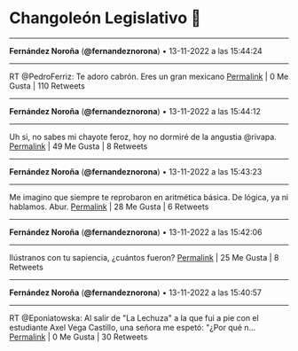 # Changoleón Legislativo 🙈
*****
**Fernández Noroña** (**@fernandeznorona**) • 13-11-2022 a las 15:44:24
*****
RT @PedroFerriz: Te adoro cabrón. 
Eres un gran mexicano
[Permalink](https://twitter.com/fernandeznorona/status/1591940071661477891) | 0 Me Gusta | 110 Retweets
*****
**Fernández Noroña** (**@fernandeznorona**) • 13-11-2022 a las 15:44:12
*****
Uh si, no sabes mi chayote feroz, hoy no dormiré de la angustia @rivapa.
[Permalink](https://twitter.com/fernandeznorona/status/1591940021871063040) | 49 Me Gusta | 8 Retweets
*****
**Fernández Noroña** (**@fernandeznorona**) • 13-11-2022 a las 15:43:23
*****
Me imagino que siempre te reprobaron en aritmética básica. De lógica, ya ni hablamos. Abur.
[Permalink](https://twitter.com/fernandeznorona/status/1591939815653646337) | 28 Me Gusta | 6 Retweets
*****
**Fernández Noroña** (**@fernandeznorona**) • 13-11-2022 a las 15:42:06
*****
Ilústranos con tu sapiencia, ¿cuántos fueron?
[Permalink](https://twitter.com/fernandeznorona/status/1591939493837541376) | 25 Me Gusta | 8 Retweets
*****
**Fernández Noroña** (**@fernandeznorona**) • 13-11-2022 a las 15:40:57
*****
RT @Eponiatowska: Al  salir de  "La Lechuza" a la que fui a pie  con 
 el  estudiante Axel Vega Castillo, una señora me espetó: "¿Por qué n…
[Permalink](https://twitter.com/fernandeznorona/status/1591939202908057601) | 0 Me Gusta | 30 Retweets